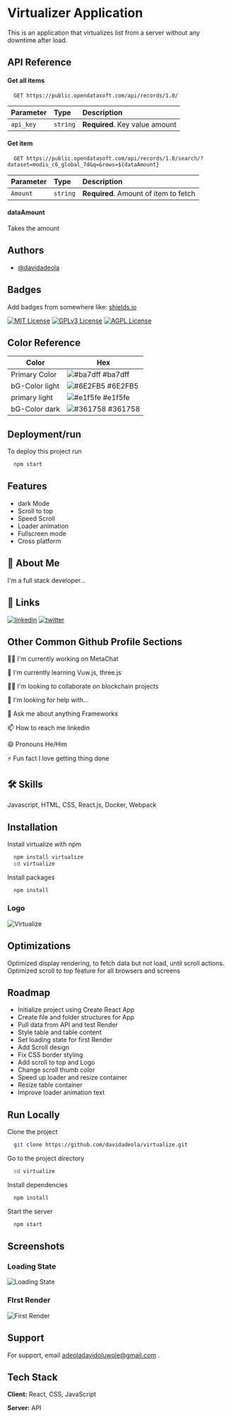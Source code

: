 # Virtualizer Application

This is an application that virtualizes list from a server without any downtime after load.

## API Reference

#### Get all items

```http
  GET https://public.opendatasoft.com/api/records/1.0/
```

| Parameter | Type     | Description                    |
| :-------- | :------- | :----------------------------- |
| `api_key` | `string` | **Required**. Key value amount |

#### Get item

```http
  GET https://public.opendatasoft.com/api/records/1.0/search/?dataset=modis_c6_global_7d&q=&rows=${dataAmount}
```

| Parameter | Type     | Description                           |
| :-------- | :------- | :------------------------------------ |
| `Amount`  | `string` | **Required**. Amount of item to fetch |

#### dataAmount

Takes the amount

## Authors

- [@davidadeola](https://www.github.com/davidadeola)

## Badges

Add badges from somewhere like: [shields.io](https://shields.io/)

[![MIT License](https://img.shields.io/badge/License-MIT-green.svg)](https://choosealicense.com/licenses/mit/)
[![GPLv3 License](https://img.shields.io/badge/License-GPL%20v3-yellow.svg)](https://opensource.org/licenses/)
[![AGPL License](https://img.shields.io/badge/license-AGPL-blue.svg)](http://www.gnu.org/licenses/agpl-3.0)

## Color Reference

| Color          | Hex                                                              |
| -------------- | ---------------------------------------------------------------- |
| Primary Color  | ![#ba7dff](https://via.placeholder.com/10/ba7dff?text=+) #ba7dff |
| bG-Color light | ![#6E2FB5](https://via.placeholder.com/10/6E2FB5?text=+) #6E2FB5 |
| primary light  | ![#e1f5fe](https://via.placeholder.com/10/e1f5fe?text=+) #e1f5fe |
| bG-Color dark  | ![#361758](https://via.placeholder.com/10/361758?text=+) #361758 |

## Deployment/run

To deploy this project run

```bash
  npm start
```

## Features

- dark Mode
- Scroll to top
- Speed Scroll
- Loader animation
- Fullscreen mode
- Cross platform

## 🚀 About Me

I'm a full stack developer...

## 🔗 Links

[![linkedin](https://img.shields.io/badge/linkedin-0A66C2?style=for-the-badge&logo=linkedin&logoColor=white)](https://www.linkedin.com/david-adeola)
[![twitter](https://img.shields.io/badge/twitter-1DA1F2?style=for-the-badge&logo=twitter&logoColor=white)](https://twitter.com/DavidAdeola_)

## Other Common Github Profile Sections

👩‍💻 I'm currently working on MetaChat

🧠 I'm currently learning Vuw.js, three.js

👯‍♀️ I'm looking to collaborate on blockchain projects

🤔 I'm looking for help with...

💬 Ask me about anything Frameworks

📫 How to reach me linkedin

😄 Pronouns He/Him

⚡️ Fun fact I love getting thing done

## 🛠 Skills

Javascript, HTML, CSS, React.js, Docker, Webpack

## Installation

Install virtualize with npm

```bash
  npm install virtualize
  cd virtualize
```

Install packages

```bash
  npm install
```

### Logo

![Virtualize](https://res.cloudinary.com/devkp5za2/image/upload/v1664443697/virtualize_gb7hwu.png)

## Optimizations

Optimized display rendering, to fetch data but not load, until scroll actions.
Optimized scroll to top feature for all browsers and screens

## Roadmap

- Initialize project using Create React App
- Create file and folder structures for App
- Pull data from API and test Render
- Style table and table content
- Set loading state for first Render
- Add Scroll design
- Fix CSS border styling
- Add scroll to top and Logo
- Change scroll thumb color
- Speed up loader and resize container
- Resize table container
- Improve loader animation text

## Run Locally

Clone the project

```bash
  git clone https://github.com/davidadeola/virtualize.git
```

Go to the project directory

```bash
  cd virtualize
```

Install dependencies

```bash
  npm install
```

Start the server

```bash
  npm start
```

## Screenshots

### Loading State

![Loading State](https://res.cloudinary.com/devkp5za2/image/upload/v1664444341/unnamed_2_lajdez.jpg)

### FIrst Render

![First Render](https://res.cloudinary.com/devkp5za2/image/upload/v1664444342/unnamed_3_tzadbk.jpg)

## Support

For support, email adeoladavidoluwole@gmail.com .

## Tech Stack

**Client:** React, CSS, JavaScript

**Server:** API
